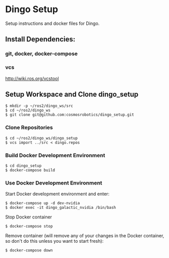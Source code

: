 # Dingo Setup

Setup instructions and docker files for Dingo.

## Install Dependencies:

### git, docker, docker-compose

### vcs

http://wiki.ros.org/vcstool

## Setup Workspace and Clone dingo_setup

    $ mkdir -p ~/ros2/dingo_ws/src
    $ cd ~/ros2/dingo_ws
    $ git clone git@github.com:cosmosrobotics/dingo_setup.git

### Clone Repositories

    $ cd ~/ros2/dingo_ws/dingo_setup
    $ vcs import ../src < dingo.repos

### Build Docker Development Environment

    $ cd dingo_setup
    $ docker-compose build

### Use Docker Development Environment

Start Docker development environment and enter:

    $ docker-compose up -d dev-nvidia
    $ docker exec -it dingo_galactic_nvidia /bin/bash

Stop Docker container

    $ docker-compose stop

Remove container (will remove any of your changes in the Docker container, so
don't do this unless you want to start fresh):

    $ docker-compose down
